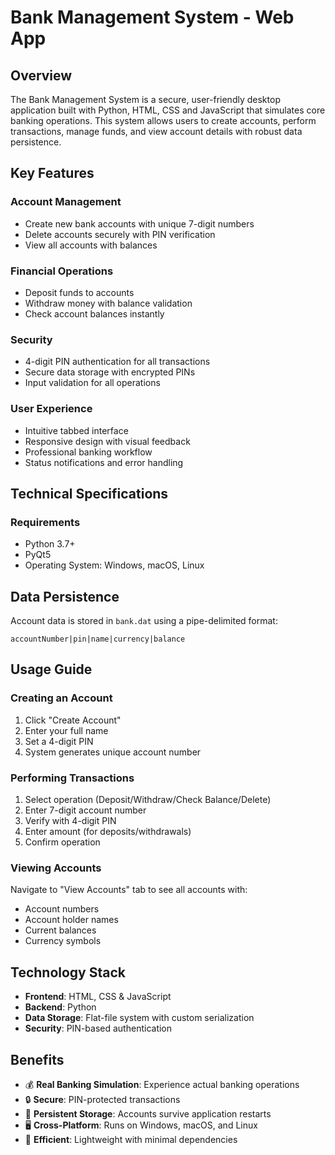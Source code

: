 # Bank Management System - Web App

## Overview
The Bank Management System is a secure, user-friendly desktop application built with Python, HTML, CSS and JavaScript that simulates core banking operations. This system allows users to create accounts, perform transactions, manage funds, and view account details with robust data persistence.

## Key Features

### Account Management
- Create new bank accounts with unique 7-digit numbers
- Delete accounts securely with PIN verification
- View all accounts with balances

### Financial Operations
- Deposit funds to accounts
- Withdraw money with balance validation
- Check account balances instantly

### Security
- 4-digit PIN authentication for all transactions
- Secure data storage with encrypted PINs
- Input validation for all operations

### User Experience
- Intuitive tabbed interface
- Responsive design with visual feedback
- Professional banking workflow
- Status notifications and error handling

## Technical Specifications

### Requirements
- Python 3.7+
- PyQt5
- Operating System: Windows, macOS, Linux

## Data Persistence
Account data is stored in `bank.dat` using a pipe-delimited format:

```
accountNumber|pin|name|currency|balance
```

## Usage Guide

### Creating an Account
1. Click "Create Account"
2. Enter your full name
3. Set a 4-digit PIN
4. System generates unique account number

### Performing Transactions
1. Select operation (Deposit/Withdraw/Check Balance/Delete)
2. Enter 7-digit account number
3. Verify with 4-digit PIN
4. Enter amount (for deposits/withdrawals)
5. Confirm operation

### Viewing Accounts
Navigate to "View Accounts" tab to see all accounts with:
- Account numbers
- Account holder names
- Current balances
- Currency symbols

## Technology Stack
- **Frontend**: HTML, CSS & JavaScript
- **Backend**: Python
- **Data Storage**: Flat-file system with custom serialization
- **Security**: PIN-based authentication

## Benefits
- 💰 **Real Banking Simulation**: Experience actual banking operations
- 🔒 **Secure**: PIN-protected transactions
- 💾 **Persistent Storage**: Accounts survive application restarts
- 🖥️ **Cross-Platform**: Runs on Windows, macOS, and Linux
- 🚀 **Efficient**: Lightweight with minimal dependencies
